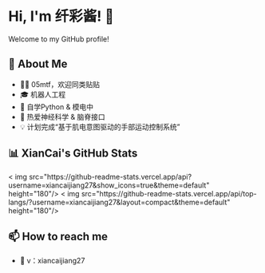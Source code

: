 # Hi, I'm 纤彩酱! 👋

Welcome to my GitHub profile!

## 🚀 About Me
- 🏳️‍⚧️ 05mtf，欢迎同类贴贴
- 🎓 机器人工程
- 🌱 自学Python & 模电中
- 🧠 热爱神经科学 & 脑脊接口
- 💡 计划完成“基于肌电意图驱动的手部运动控制系统”

## 📊 XianCai's GitHub Stats
<p align="left">
  < img src="https://github-readme-stats.vercel.app/api?username=xiancaijiang27&show_icons=true&theme=default" height="180"/>
  < img src="https://github-readme-stats.vercel.app/api/top-langs/?username=xiancaijiang27&layout=compact&theme=default" height="180"/>
</p >

## 📫 How to reach me
- 💬 v：xiancaijiang27 
